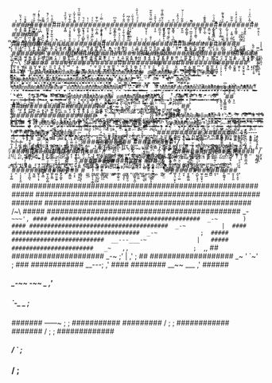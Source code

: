 #̝̲͉͎͛͐#̘͓̜̒͗̽̔̏#̰̩͔͔̰̝͓̂̑ͬͧ#̬͕͍̱̬͙#͓͍̲̟ͯ̐͛̈͌#̣͓ͮ͋ͯ̾̍́̚#̅͌̆̚#̺̪͍͓̭͕̥̈́̈́ͨ͗̚#̖͂͂̂̇ͪ#ͨ#̄#̟̥̻ͥͤ̌̏͛͛#̘̣͉̥̗͋͋̓ͫͅ#̗̯͎͌̓̊̓͂̍̚#̠̳̹̟ͥͧ̉̿ͫ̓̄#̺̗̞̣̄ͩ̚#̭͕͙̒ͭ̔#̯̭̘̦̬̩̲ͮ͐ͣ#̜̲̣͓̻͑̅̍͊#̹̣͍̝̮̣ͥ̿ͬͨ#͍̜#̘͔̣̫̥#̤̲̥̳̌͋͆#̙̳#̈̂̑̇̌̓#̘͙̞̳̳̮̯ͮ̄͂́͆#̙̓̓̄̀̏ͥ#ͤͮͩͪ̒̐̇#̔#̺̖̝̦̹#̐̿̈́̆͋͂#͔͔̱̓̔̌͒ͬ#͈̪̠̬͔ͮ̑͗#͈͎̙͈̙̫̉̈́͂̿̾͋#̲̻͔̬̠̜͈̄ͦ#̺̥͇̘ͫ͒#̠̊̈́̍̂͐#̫̗͈̰̇͊͋ͬ͗ͬ̌#̗̻̜̳̱̹ͮͅ#͕̒͌̚#̻͓͕̦̩͇̩#͇͇̟̟#̳̦̩̲̖͂͊̌̅ͬͅͅ#͉̳̤̫͉#̟̲̝̮̭̼̣̿́ͮͦ#͈͌ͧ̓̓̈́#̣̲̟̘̬͕͇͋ͧ́̾͌̚#̙̺̦͔̞͒ͅ#̇͋̑͂#̮̝͚͖̣̄̐ͧ̒͒ͤ#̑̂͋̈#̞̝̮͎̱#̪͑̃̔ͫ̒ͥ͑#ͯ#̰̠̞̤̩̹#͇̤̣ͅ#̲͂ͫ͛#͎̬̞̟̬̿ͮ̊͐ͩ̚#̪ͬ̽̂̿͗ͅ#̭̻̉͑̌̈́͛͂ͬ#̘̯̭͚͚̤͂͑ ̩̺͆̾̊̆̂ͮ͒
͙͕ͫ#ͫ̆ͣ̃#̘̼͓͍#͎ͯ̊ͯ#̝͕̋ͬ#̩̙͚͙̘̓̅̀̐ͧ͌̚#̝̣͓̣͓̠̖#̟̖͇̩̲̥̒̏̑̋̽#͊̒̽ͨ͛̚#̥̪̍ͩ͋̃̓̌#͍̫̞̯̫̠̈̔̚#̞͙͕ͫ#̘̇#̬̻͇̐͒̌̌#̦͉̤̰̞̙ͮ̈#̤̞͈̪̼̊ͨͤ͆ͬ͂#͐̃͆̒ͩ̚#̻̘̠͗ͦ̌ͦ#͎̖͎͎̩̗̤͛̈#̻̗̖̳̥̼̬̐͗#̝̘̲ͧ͑͑̑̓ͨ͊#͈͎ͫ#͕̪̩̂#͊̒̓̅̾̒̚#̮̭̖͓͎ͫ̍ͧ̉͐#̼̠͎͍̑ͩ́͋͋͐ͨ#̣̱͉̅͒ͣͨ#̜̖̮̣̺̀ͧ̿ͥ̊ͤ͗ͅ#̱̫͇̂͒͐ͅ#͉̝̪̥̪͑ͮ#̘͍̫͙̳̲ͯͪ#̪̤̟͑ͣ̐#̟̠̗̦̖̗͗#̎͑#̝̙̳͕ͪ͛̊̌ͭ͒͊#͉̳͇̱̦ͪ̏̃#̩͂͆́͗#̃ͣ͌#͔͍͍̊ͫ͛̈#͎͉̲#̠̰͉̙̭̘͕͐͋̑̾̅̅#̠̪̟#̼̞̖̫̮̓̇#̣͙͚̙#̦̤ͦ͌̽#̗͉̘̅̾͆͌̔̑͂#͑́#̰̪̩̩̩ͬ͂ͦ̄ͅ#̣̣̱̖͙̋̌̐#͉̤̗̞̠̋̿͑͌̓#̙̠̗̹͖̉̆̓#̩̝̳͙̍̑̀͆̏̚ ̙͙̰̟̳̟͎͗̽̋̈̌ͪ ͉͍̰̙͔̜͒́ͤͨͩ ̲̽͒̓̈̓#͇̮͇ͭ̄̋̎̐ͯ#̤̭̼͉̉͑̇̌ͬͥ͑#̤͍͔̭̖̮͗ͧ̅͋̚#͈͈̰̟̮̽ͥ͆̓͐ͥͅ#̘̟͍̩̺̳͑̈́̌ͫ́̏ͯ#̗͉̙̌̒̿̏̂͊ͪ#͚͇͓̫͉̤ ̩̑̄ͩ
̯̜̰̜̒̿ͦ̃͆͌#̫̼̳ͯͭ̃̄#̙͙̰̾ͅ#ͩ̅ͤ̄#̪̲̲̙̙̥̇͆͊̿ͭͭ#̻̩̭̟͍̒̒̆̐̚#͚̓#̹̂̎#͖̱͉̭̫̜̱̒ͨ̈́ͭ̏̌#͕͉ͣ#̞͈͚͙̅͐̇̓ͮ̈́̈́ͅ#̯͎͖͙͌ͪͫ̈ͦ#̲̫̰̔ͥ̒̓̚#͚̙̤̟ͪ͐̊̒̏̋#ͫ̓̚#͑̀̄ͥ̈#͉̟̝͔ͦ̈́ͅ#͉͚͔̬̖͕͖͗̏̊#̪̰͚̉#̩̠̪̫̠#̝̲̙̠̿#̣̝͔̯̠̞̒#͓̥̖͆ͫ̍ͣ͆͗̍#̗͎̮̣ͥ#͔̘̭̖͇̑̇ͧ͐͌̍#̟̥̦͔̻̳̙̉#̥̦̳̙ͅ#̰̥̄ͫ͂͛ͬ̀̚#̫̰̬#̼̳̹͔̙̱ͨ̂̐̍#̤̦̖̺#̻͖̖͌̅̍ͦͅ#̤̝̰̥̺̩͂͐ͧ̿̎̄̄ͅ#͋͑͐̎̓#͇̋#̫̹̽̏͊ͭ̃̽##̲͍̳̮͎̉̈͆͒̍̓ͫ#̼͓̯͈̰̳̅͋̏ͨ#̯͕#͇͎͓̹̝̭̯̀ͥͦ͌ͫ̆ͭ#̺̱͖̗̭̈#͓̲ͦ̽͋ͭ̃#͋ͤ̓̇#̥͎͓͛͊̍̆#̖̱͙̯̲̑#̲̻̤̔ͨ̑̃̀ͅ#̝̩̘̝͉̬͓̋̿ ̥͓͍̼͙̦ ̖̪̠̘͈͕̅̇̔͐̾̚ ̬̝͎̺͚͊/̻͉͉̞̰̚~̮̱̦̠̞͉̋ͭͫ̏\ͦͭ͗̆̓̃̔ ͖̦̝͎̤̻̣ ̠̻͉̤̤ ̩͙̊̍̌̈#̰̪͇͎̟͍͈ͩ̏̿ͬͨ#̺͓̠͉͔̠͈̓̒̈́#͚̟̣͉͖̇ͫͭ̏ͭͯ̚#̮͖͕ͬ́̓̉̀͂ͩ#̣̑̀͋ͩ
͈̰̅͂#̱̦̟#̘͓̻̤̜ͬ͗ͦ#̬̠͕͉̆ͧ̑#̻ͭͣ̅͂̽̏ͨ#̠̒͆͑͋ͬ̐#͕͍̖͔̲̲͉͋ͣͭ̈̾͛#̊ͩ̔̅̄ͫ#ͮ̐͊̆#̥͌ͫͥ̆̓ͩ#̼̝ͮ͂͛̐#̪̼̥̦̦̝̅̆ͦ#̞̖ͬ̑͒̂ͦ̚#͚͉̳͊ͣͧ#̳͚̞͉̣̬̯ͥ̌ͧ̚#̖̍#͛#̭̝̻̇́#̥̘̰̇̎̓#͚͇̙̦̖̲ͬ͗̚#̘̜͈͉͈̯̟̾̽ͪ#̱̦̤̓̈ͪͮ#̼̝̹͋̋͒͂#̞̮͚̭̘̙̻͑ͥͭͩ#̔̽̿͒̽̿̃#͉̫̬̗ͭ̽̈͆̐̅͊#̥̬̰͉̽̐́̊#̎̓ͥ̄̚#͈͍̺̗̤#̏#̫̬̰̭̰̹͓̌ͨ̇ͦ̀ͭ̚#͔͚̟̮̫͓͇̐͗̐#͖̭̻͕̠͔͉ͩͣ̐ͪ̃#̪͆ͪ͂̌ͪ#̙̎̒̐̒͂͐ͭ#͍͇̳̗̊͛#̲̬̲͈̭͖͉#̘̟͖̤̳̗̏̽̂̄̆#̹͔̠̖̗̣̌ͅ#̰̯̭͎͑#̟̻ͅ#͈͚̟̳̅̄̇̒̂͌#͖̞̣̞ͩ#̮̮̘̫͍͎̱͆͋#̹̗͖͑̆ͮ̓ ͉ͩ ͕̟̗̂̇̏̐ͩͪ ͎͓̞̣̝̬́ͫͧ͆̂ͧ_̭̳͚͇̦̂͋ͧ̏̽-̗̘̲̜̞͔̬ͩ ͇̻͇͍̲̻ͥͨ̓ͥ̅ͪ̚`̪̮̠̓ͧͦͅ~̭̞̬́̀́ͯ͒~̍́̀~͉̪͖͈̼͈̏̄ͩ͌ͪ̆ͣ'͉͙̟̣̾ͧ,̙͈͚̘̫͌ͪ̌ ̦̙̥̹̿#̗̹̭͉͓#̬̣͉͙̩̅͒̓͒ͨͤ#̘̣̣̞̭̳̓͛̇̉#͓ͭ͑
ͮ̏̉̿ͪ#͓̫̗̘̪̂ͩ̈ͫ#̲̻ͩͥ̿ͨͨ̆#̻̩̙ͦͦ̾̓̉̊ͨ#̟̥ͫ̌ͥͮ̐ͦ̈#͕̲̗̭ͬͅ#͖̙̽̀#͖̹̟̝#̺̠̹̫̓ͧͥͅ#͓ͭ̅̅ͭ̃̔#͈̺͓̳̳̇#͕̤̪͔̣͎̪ͩ͋ͨ̑ͪ#̀#̩̥͇͙̖̺̈ͦ̿ͨ̿̏̓#̻̦̘̓#͔͎̜̼̬͇ͤ̈ͬ̅̈́̈ͅ#̬͋̓ͧ#͙͐͐͛#̪̹͕̺͍͆ͫͪ̋́#͔͔̖̼͇̭#͎ͫ̿̈̿̓̒#̥̮̟͉̺͕͒̄͂̄ͧ̂̎#̦͉ͥ͆#̺̩͔̎̓̾̿#͎͈͍̱͊̃̓̍#̰̔̽͋̇̾̐#̩̭͐ͦͩ#̯̗͙̿̎̃#̋̾̏ͫ̍#͓͎͋͊ͨ̈ͨ͊͌#̏̌͂̏̃#͓̳̊̇̋͒#͈̖͔̎ͫ̓ͬ͗ͬͬ#̳̻̥#̳̪̩̲̹̹ͭ̏#̽̐̾̃#͚͈͎̬͎̬ͅ#̺̗̝ͤ̍ͫ͗#͍̰͚̝̓͂̉ͤ#̳̪̜͑͒ͩ͌͆̄#̦̝͎ͪ͛̆̽͛ͭͪ#̥#͚͚̪̼̞̂̽ͣ͐̀ͮ̆ ͓̻̣͈̳͈͈ ̱ͪ_̣̜̪͒̑̒̿ͅ-̝̥̙̓͌̈̊͒͋̚~̝̜͈̹̤̲ͥͭ̅ͪ ̙̖͆̐͐̓ͣͤ ͩ̂͛͗ ̿̔ͥ̔̉ ͕͇͉̇͆ͯ͆ ̺̣͕͓̲̹͗̋ͧ̊̌ͬ ͎̠ͩͩ̑́ͭͮ ͚̯̍)̮̦͎̙̜̫̿̌ ̺̗ͦ͂̄͂̇ ͤ̅̓#̆#̯͎̦̰̯ͩ͒̃̃̒#ͪͮ̃̚#̥̳͉̹̜͙ͧ̓͑͆ͅ
̟̣̝̘͍͕̀#̗̯̖͉̉̊̎̋̾̆#̜̙͔ͪͪ̀̌̃#̻̣̫̠̹̖̯#̹̈̾̈́ͭͨ̏#̖̮̤͖ͦ͂̑̾ͅ#̹̗̙̲͌̊̓̉#ͮ̃́ͮ͊#̺͍̼͇̤̗͉͂#͈͉̉͋ͅ#̘͕͒̿͐̎̌#̟͙̭̬̹̪̒#̦͕̻̭̖̙̅ͪͮ̿̓ͫ̅#͍̼͎̼̹̬̝̓#͔̼̼̪̉ͦ̋̾͆́ͭ#̮̯̣̗̔͗̿̎#̳̝̲̙̝̬͈ͤͫ̃͂#̞ͪ#̬͇̣͈̯̹̪ͨ#̲̯̲̮͈͇ͯ͌#̩͇̜̞̲̞͌ͨ̈͊#̱̹̫͕̳̖̲̾#͖̯̰̓̇̇ͤ̿ͅ#̻̬̯͔ͬ͒#̯͚̺̫̬̯͉̌ͣ͂̄̀̂#̻̰̲͕́̅̀̈́̿͂̑#͚̰̭̠̱̉̈́̈̒ͦ#̖̫ͧ̎͛ͅ#̻͈͎̄#͉̼ͣ̂̅͑͒̓ͫ#̞̬̯̖̠̫̰̂̃ͣ̎#͖ͥͦ͂̔#͕̹̘͓̘̞̮̾̌̔#͇̪̙͔̻̮͉ͫ͗̏̽ͯ#̘̋̚#̳͍͋̄͋ͨ̉͛#̼̬̺#̜͍̰̤͌̓ͭ̋̈́̂#͔̝͔͒#͚̤̩̥͓̖̀ͯ͊ͣ͊̃͋ ͚̝̥̋̄̾ ͇͖̯̻̪̟͇̎̌_̦̲͖̿̆̌͐̐-̲̬ͥ̚~̖̱̮̅̒ ̙͍̳̭͔̣̤̅̔̾ ̮ ̝̲͎͔̜͓̒ͦ ̝̳̬̦̂́̅ͯ ̭̜͈͎͙̣̱̄ͯ͌ ̫͎̬͍̮̳̰ͬͬ̓̔ ̏̄̚ ̍̈ͯ̌͐̈ ̯̜ͩ̐ͬͤ̒̔ ̼͔̲̯̌̓̌̉͋́|͕͉̞͈̯̮̦͐͐ ͚̤̪̍̈́̿ ̏̋#̪͓̇ͮ͐#̫̥͕͍̳̎̊ͫ#͔̱͚̹̿̀͑#̝̦̻̼̰̻͕͆
̘ͫ̄̈́̈́ͭ̄#̟̟͔̘͒͌̒̏#̱̮̺ͩ̋ͥ#ͮ̍͆̈́̔#͓̩̞̫̥̞͐#̗̖͚̳̻ͭ#̜͇̯̰̱̮͆ͭ̐̅#̳̳̲͉̭͙̂ͧ#͚͙̒ͅ#̫͇̼̳̭̰ͪ͛̓̽ͨͣͅ#̅̎ͮ̊͛̾̍#͙̥̲͆͒#͇͓͉͎͚̪̠̍͑͒#̝̖͙͇͉̓̿ͭ̊̿̚#̐#͔͕͎̰̣̾̈́͛̏#͈̙͍͕#̮̰̬̖̱̿#̟̝͋#̰̬̺͐͗̍̏̃͗̎#͚͐̈́̒̋̓̃͒#̥̯̳͓̥̖́ͥ͑͛#̺̟͕̩̮͋#̯͍̙̯#͔̪̪̫̯̫̯͐ͨ̓̑̾#̟͎̰̻̫̑̂͑̒͗̓̾#̼̗͎̺͔̞͖̃͌#͇̽̌ͬ̊̈́̏́#̖̻͎̬ͪͅ#̭͔̪̣̞̋#͔̜ͣͦ̃͒̑́̃#̹̬̯ͪͤ̇̅͗#̣̱̳̀̑̃͗͌#̌ͨ#͎̙͆ͦ#̤̭ͣ̓̃ͪ̑ͤ#́ͭ̏́͗̑ ̞̅̓͒̔ ͍̦̩̦̠̿͑́̎ͤ_̭͔̤̻̝̙͚ͬ̎͒̉-̱̠̣̩͒̎̓́̓̍̆ͅͅ~͍͉̼̰̳̭̪̄̏̌ ͇̖ ͈̦ͤͩͩ̅ͫ͐̚ ̲̌ͮ ͉̫̹͖̰̮ͩ͆̆́̈́ͅ ̫̥̯̘͇͍̠́̈ ͍̥̬̙͖̱̤͐ ̩̗̯̻̮͕͗ͦ ̟͇̉̽ ̩͖ͩ̎̿͋͗ͬ͌ ̲̖ ̘̖͇͇̰̲̇̿̋ͩͅ;̙ͬ̐͆ͩ̂ ̪͔̠ͅ ̲͕̦̖̔̓ͯ#̯͎͒̍͛ͨ̊#͇̺̑͐̆̈́̔#̦̗̥̖͔̤̳͌#̣̹̲̖͂ͣͩ̒̑#͙ͯ͐̅̏̔
̟̺̞͕̣͓#̟̹͈̻͉͑ͦ͛͐͗#̩͍̤̹̯̝̀#̙͚̭̞̟̓̂̃̊#͍̙̫͚̤͔͚ͨͯͪ̇̈́ͩ͐#̰͇͓͎͂ͯ͑̽#̪̙̻̩̲̘͋ͮ#̭͈̏̉#͓̮̘͕̅͂#͇̝͖̤̩̈ͥ̉ͧͩ̚#̳̖̝̣̞̰̍̒ͥ#͖̤̰̹͍͕͂ͧ͛ͦͅ#͚͖̄ͧ̈́͒ͯ̍͆#̙̪̰̮̄͊ͮ#̞͙̜̱ͭͫͩ̾#͉̫ͫ#̬̙̻͇͂#͇̪̭̱̖#͙̪̘͙̼̘͛̇̊ͨͦ͑̄#͔̲͇͔͉̀̂̈ͨͬͅ#͒̂ͅ#̪͚͔ͭ#̠͂̆͋̆#̗̻̥̣̗ͧ̄ͫͩ̐͊̏#͔͚͉̹̜̆̓̔ͯ͐͆#ͣ̔͒#̩͖͚̻͎͓̤̑ ̮̦͓̰͇ͣ̈̉͋͗̆ͅ ̬͔̱͖́_̮͔̽́̏̒̔_̖͛ͪ̏ͫ͑-̼̎̋̀͗̉-̤̗̦̾̓̉̆̽͐-̤͖͇_͉̙̺̣͔̲̠_̰͉̞̳̟̰͆_̬͓̫̰̙͇͋̋̾ͬ̾ͅ-͔̘̦̺̬ͦͤ̅~̯ͮ͊ͨ̿ ͍ͥ ̠̱̞̪̾ͥ̒̇ͅ ͕͇̿̑̋̚ ̟̹̯͙̯͉̩͊ͯ ̬̆̈́ͦ́ͮ̐ ̗̣͓̰͖ͬ̇ͬͫ͐ͩͦͅ ̞̯̟̮̩ ͚̳̯̉͗͊ͫ̚ ̣̰̈́ͫ́̿ ͕̌̇̎̉ ̲̗̪̤͊̒̊̄ͧͨ̚ ̹̘̳̼̎ͥ̐ͧͨ ͓̫͈̠̯̲ͣ̿̅ ̤͓͚̎̾̊ͣ|̲̘̤̥̞̮̂ͮ͆ͪ ̤̼ͤ̒͂ͪͧͫ̚ͅ ͓̤̬̬̤ͦͩ ̬̞̖͎̖̘̂̏ͅ#̰̿ͮͮ#͊#͕̮̻̂̽#̆͑ͦ̓̉#ͦ͒ͭ
̯̩͎̳͙̆#̮̯̠̤̼͑͐͐ͮ̅̚#ͨ̽̚#̼̼͇͍ͥͦ̈̾̄#͈̠̰͚͙̇ͤ̒́̊#̮̯̤́͗̋͒́#̞͕̾#̮#̰ͯ̎̍̏#̹̹̬͎̊̈́͛̄̿#̳̖̝̭̗#͖̳̥#ͮ̆#̑ͬ̒̎͒ͭ̈#͔̺̺̃ͨͪ̾̏̾ͅ#̰̦͍̞̜̮ͪ#͚̅̔̂̋#͓͔̥̩̳̜͐#ͤ͛ͨͪ̊#ͮͬͨ#̼̞͇̖̥̄#͎ͬ̂͛͆͑#̟ͥ̀͛̋͑̚#̙͍͌̎̈́͊ͬͯ ̹͔̠̭̪̺̟̾̈̏ͦͨ ̱̱͈͇͙͎̮̎̅̋͆̀̔̎ ̬̜͚͔ͯ̉͛ͧ_̳̝̰̳̦̾̚~͓̠̩̔͌ ̳̹͇̿ͣ̉̉ ̙̪͔̭̖͉͂̎ͦ̚ ̖͔̗͚͇ͩ̌̀ͩ,͇̞͓̰̟̺ͩͭͦ,̌ͮ̃ ̔͒̿̓̆̉͊ ̣̮̗̟̯̖͓̄ͧͪ̿̽ ̜̅ ̲̞̹̽͊ͫ̓̉̐͊ ͇̦͔̖̥̼̺̋̄ ̫̪͎̉̚ ͍͕̖ͯ̇͛ ͔͙̘ ͖̰̙͙̗̂̔ͨ̋͊͒ ͎͇̰̖ͯͦͣ̀̏̅̔ ͍̗̮̬͍̥͙ ̣͔̘̗ͨ̃ ͚̈͗͗̋̆̋ ͙̘̝ ͍͐ ͖̏ ̝͚̻ͩ ̲̖̻̝̮̥̹̇̽͗̑;̯̟̮̣̼̯̟̿̐ͦ̎̆͆ͦ ̜̼̮̱̟̄ͨͬ̊̚ ̫̩͕̗̦̐͒̈́`̺̮̦̎̈́ͩ,̣͉,͎͍͍̫̯̣͙ ̌ ͈̟̻̻̤͇͖̈̍̉͛͌ͨ͆#̟̻̱ͤ͋ͤͯ#̞̗̫ͫ́ͣ́̊ͤ
͍̺̠͇̹͚̹#̈́ͬͭͪ#͔̣ͯ#̙̟͖͎͑́̄̉#͓͙͚̒̔ͤ͂ͧ̓#̰̻͙̈ͯ̔̇̑̀#̠̣̳͓̔̾̋͛̋̀#͔̬̖̱̭#͎̥͆̂#̞̩̺̤̍ͅ#͍̺͂#̹̖̪̜̟͓͌ͅ#͂́̓#͈̌͆̆͊̈̒̂#͍̬̟͉̒ͫͥͯ#̻͙̜͚͊̔͗ͅ#̥̯ͣ̆#̠̥͍̜͍̭͚ͦ̋͐̂͗͐ͣ#̾̆̋̽#͈̤̱̻̝͙͆ͫ̎̾#͈͚̲̣͛#̰̖͉͕̯̜͊̈́̾ ̈̈́̌ͧͭͪ ͋̅̆͗̽_͓̅͑ͥ̍ͧͪ-̼̮̣̟̙̦̣͆̋~͇͖ͨ͋̀ ̗̻̰ͣ̐̌ͅ ̞̻͑̍͛ ̞̘͒̔ ͗̒̔;̩'ͭ͐̉ ͎̤̿̉ͬͅ ̖͓̇̂ ̽̇̀̋ͫͤ ̲̠̊̈́̓͛̃̾ ̠͉̹ ̥͙̝̥͕̉̽ ̜̹̟͎̐̋ͦ̇ͣ ̮̉ͣ ͌̓ͦ͆̇ ̞̏ͥ̂̿̅͐ ̙̣̻͕̣͓̈́ͅ ͍̪̜̬̰͎̘͌̽ͯ͊ ̞̞̲ ͪ̋ͥ ͉̟̠̮ ̯̝ͥ̎̌͂ ̣̲͕͚̜͛̓̂̋̉ͨ͑ ͍͚̩͂ͪ͛̾̓̓|͓̗̼̝̦̤̬ ̲̬̘̥̖͔̯̒ ̖̝̮̲̳͖̆̅̉̐ͅ,̄ͣ'͎̹̠̻͉̑͒̔ͅ ͚̲̔̔͊ͧͥ ̭̯̲̩̘̪̐͗;̰̳͎͂̎͑ͩ̄ͤ ̣̥̮̘̱̑ͣ̃̎̂#̳̼̼͎#̥̂ͨ̑̆͋ͮ̎ͅ
̹̱̮̞̻̟̓̀̽ͪ̚#̘̲̹͇̳̀ͫ̔̿̄ͮ̍#͕͚̠̪͋͒ͫ̈̓ͥͧ#̂͗̊̏̅ͨ#̙͔̖̘̖̻ͅ#̰̳̖̼̩̀͊̎ͭ̉͌#̣̭̼͕̣#̪̭̘̂#́̽ͦ̂̾#̖͚̩ͮ̿̎#̣̪̌ͯ͐̊̾#̠̼͎̖̉͛̐̄̾́ͮͅͅ#̻̫̅̏#̼̙̦̠̳̫ͩ̓ͫ͌ͫ#̗͕̗̩#̫͖̱̭̖̓ͭ̊͂ͬ͌#̺̗̎̊͊͂#ͮ̇ͬ̎ͭ̓#̻̱̄ͫͨ̀#͖̼ͩͩ̉̿̚ ̙̼͍͒̒ ͔̯̠̾ͧ_͍͙̜̟̻̜̀̌̋̀̑~̤̫͚̞̼̗ͬͭ͌ͥ̈͌́ ̙̲̹̥̬͖̂ ̘̳͗̉ͤ̏̆͆ ̪̯̏ͪ͌͊̿ͭ ̣͒ͪ ̪̯͙͖̲͙̈́̊ͩ ̝͗̋'̗̙͕̹̺̺̼ ̯̅ͤ̆̏̚ ͔̜̙͚̍͗ ̹̪̺̼͎̼ͯͤ͗͐͒̈ ̠̩̹̙̹̜̈́̌͆ͨ ͎ͯ̏ͣ̆̚ ̦̻͍̆ͮ ̖̜̗͙͇͌ ͎̼͇̣͍̤̤͋͌ͯͫͨͥ͛ ̮̩̭̹̟͙ ̩̻̺̽ ͇̭͈̺̺͒͑ ̇͗̆̽ ̩̥͖͉͙͕ ̗̦̯̙̻̳̗̈̂̍̅́̏ ̥̯͔̻̲͕͊̈͆̔̃ ̩̟̟̭̠̎ ̞͙̪ͭ̊͌̃̂͊ ̜̳̫͗̒͊͌ͫ ̮̹̮̠̗̠̐͗̐ ͓͈̺̩̣͌ͤ̾̏̚`̙̟͓̪̟̀ͪ͊ͤ~̪̯͈̣̯̑'͈͇̹͎̉ ̘̰̙ͦͣ̇ ̜̣͖̝̳̉ͯͅ ̗̦͍̳͌̾;̪̙̬̗̊̇͂ͤ̋ ̤͚̹͖̣#̬̇͂ͣ̾ͨͪ̿#͂̇͒ͥ#̭ͭ̾̎ͦͦ
ͭ̂ͮ͐ͣ̀͗#͎̠̲̠̓̽̈ͅ#̰̩̥̦̝#̼̰̭͈̩̮̔͛̎͋̄ͦ̽ͅ#̯̻̭ͨ̚#͓̲#̩̗̱͍̠̬̻̓̉̔ͫͣ̽̚#̱̝̹̎#̤͎͍̳̜#ͤ#̲̦̼͓ͭ͒ͯ͌ͭ̒̂#̗͓̠̳̿̏̊̌#͕̪̙͓͍̭̈́̒ͯ͗ͅ ͕̘̣͓͖̗̰ͯ ̱̪͑̓ͦ ̝̮͇̠͉͔̪̊̾ͦͬ̉́ͮ_̙͎ͤ͐̽_̜͉̘͎̫̼̮̂̈́-͎͈̖̩ͯ-̘̗͖̠̖̏̓̎̈́͋̚-̘̟̞̰͉̲ͥ̀;̭͉͈ ͉̘͕̲̤̥̗̈̾ ̘͍̫̠̻̠̣ͬ̽̀͂͂̃͋ ̰̞͍̣̌ͮ͌̏ ͇̺̍ ̮̜̬̖ͅ ̘ͣ̄ ̪̣̜͖͆̽̆̒̅ͅ ̯ͣ̍̿ͯ̚̚ ͆͌ͩ͊͊̚ ̟̜͇̬͊͐̓ ̹͊̿̈͊̚ ̭̤͔͈͕̳͋̽͗ ͉ͩ̏̆ ̖̖̣̲̹͍̥ͭ̈́͂ͦ̌ͮ̔ ̜̙͔̖̝ ̙̝͖͊̋̂ ̘̩̩͇̬̥̠ͪ̌̊̓ ̞̲̦͕̩ͨ́̐̌͗ ̯̫̲̳̜̾͊̐ ̙̖̗͌ͦ̉ͫͥ ̯̖͓͍̱̎͂̐̑͂̎̚ ̘̖̯͖͕̾̍͒ ͚͂ ͉̦̬͕̯̮͆ ̱̙̖ͨ̇̾̿̌ ̣͔̹̺̼͆̇̃ͩ̃ ̹͖͔͉̘̻̓ͪͭ͐͒̊̍ ͍̯̠͇͔ͦ̓ͪͫ̌ͬ̚ ̝̖ ̘͍̖̖͍͈̋̽̐̂͑ ͔͉͍ͦͩ̿̾͐̾ ̙ ̹͈͕ͫ̄,̝̈ͣ̎̇̾̚'͚ ̹̝̟͗#̤̯̙̃ͯͨ̒̚#̖͛ͬ͋ͦ͌̓̚#̻̜͕̰̆͆#͓͚͕
̯̗͔̞͛ͬ̒ͫͨ̓#̞̫̘̇#̠̦͓͍̦#͚͇͈̥̽ͧ́ͫͮ̀#̜̼̏͐ͩͦ̇̆́#̝̣̺̻͔̹̋̾̍͂ͤ̄ͭ#̼̲̲̦̦͛#̺̪̮̙͇̒͆#̠͙̭̩͎̦̇ͤ͗ͯͅ ̜͈̑͛ ̤̹̱̬͇ͬͬͤ̂͂ͮ ̖͉̭̥̳̅̋̐͌͗ͭ̈́_͎̫̭̫̖͋̅_͚͉͚̳ͯͩ~̺̤͍̮͈ͅ~̳̘̞̙͑ͪ̊ ̗̠̾͗͒͗̌͑ ̝͓̹͈̓͋ͦ_͇̹̠͕̙_̙̺̳͂̓ͦ̀̇_̱̫̜̊̉̃͋ͮͮͨ ̹̠̺̈̒ ̲͙̹̍ͮͨ͌ ͌̄͂ͣ͂̆ ͙̭̎͆̿̑ͤ̐ ͙̠͍̦͆͋́̈͐̐ ͋͑ ͈̻̦ ͈̀̄ͯͬ ̠̥͇̱̪͚̣̆͒ͬͭ ͔̰̤̺͉̰̣͊̀̓͂ͫ͋ ̍̽͌ͫ̔̽̓ ̺͔̹̩͎̫͓̒ͪ̓ ̮̼̫͆ͮ͗ ̯͎̙̘̯̙̿̈́ ͧ̅ ̜͔̘̱̞̋͛ͅ ̳̳̆̈̈́̎͋͋ͫ ͖̟͖ ̇́ͅ ̩̫̝̰̻ ͔͈̙̗̩̓̉̓ͧ ̗͚́ͬͅ ̣̖̲̐ͩ̌̌̋ ͖̾ͬͬ ͉̙͈ͯ̒ͦ ͖͖̊ ͎̘͈͇̓ ͙͎̯̯̼̝͊̎̌̇ ͚̱̗̞͌̃̋ ̼̣̰̬ͯͦ ͔̼̮̱͖̽̿̋̅̚ ͪ,̭̠̭͈ͬͥ͆'̪̠̣ ͚͚̥̹̦̺̮̓͋ͥ̅̔#̦̯̮͈͎̽͑#̣̎#ͧ͒̐̀̾ͭ̚#͖̙̻̦̯̒ͧ̒͊̉̓#̝̬̩͚̯̗ͯͬͮ̑͆̔ͅ#͈͙͕̤̝̮̆̓ͣ͑̾ͧ͒
̱̄ͯ̏͆̊#͔͚̯̯̰̫̼͛#̫̼͙͑ͤ#̭͎̺͙͈͋ͨ̃̈́ͫ#̼̤̺̗ͪ̓̿̓#̗͓̘̯̭̘̩ͪ̉ ͖̝͈̣̺̱̪͗ ͎̙ͧ͗ͦ̄_̓̉ͭ̀-̙̭͈͋̓̃̇ͧ͐~̰̜͊̈ͫ̿ͬ̈̍~̖͐̓̋ͫ̉ͤ ̤̻͑͆ͤͪ ̜̺͎̐̎̈́́ ̺̣̜̽̄͗̈͑-̯̳̬̺̖͕ͮ̉~̣̤̠~̥̘̯̥̞̱ͧ͌ͨ̂ͦ̄͋ ̻̱̱͎̯͊ͣ͋̄_͍̊ͭ̍̿̑͊ ͔̙̿ͥ̈ͣ̾ͮͮ ͖̟ͧ̃ͮͥ̐̉ ̥̲̃̍ͩ̓͑̄ͅ ͙͒ͦ ̳͓̣̣͒̓ͨ̾̾ͧ ̘̃̇̍͌͐̆ ̻̰͔͚̐͊ͬ̌ ̺̱͚̬̜̜͂̎̽̎͒̐ͦ ͭ ̪̠͇͔̮̾̒̈́̎̀͋̽ ̩͚̣̊̚ ͍̙̤̳͚͔͂ͯ͒͌ ͤ́̏ ̖̬̺͙̭̒ͅ ͉͚̘̱̤̋̍̉ ͕̱͎̞̓̂ ͎͙̉̐̋ͬͬ̚ ̟̺̦̘̦̠̓͊̄̋̿ ̘͓̮̌͑̉̆ͤ͌ ͎͉̻̝̈́̂ͯ ̲̪̦̫̘̯ͅ ͇̮̗̤ͤ͐̽ ̥̯͉̙̻̼̐ͯͥͨ̋ͣͪͅ ͍̘̹͓̘̞͒͛̓́̋͑ͬͅ ̣͉̐ ̼̰̝̣̙̫͒̽͐ͥͤ̀̑ ̻͓͇̑̾̀́ͥ ̪̪͈̰̳͗ ̻͂ͩͩͬͮ ̮̺ͧͥ͛̂̀̎̏,͙̤͇̪ͭ̅͑͐'̲̟͎̻̜͂̔ͮ̐̒̈́ ̞̬͎̮̘̣̩͊͑́#͎̻ͭͅ#͔̲̫͉̰̹̍̇͒̔ͯ̈#̟̫̜̟̟̹̼̇#͊̉ͬ̃̎̈̅#͈̟̠̱̹͕ͅ#̃̍̿̐#̟̱̗̺͓̋͛͐̄#̪̀̄ͪ
̞͚̯͍̟̩͈̋̇͋̊ͨ#̻̾#̟͈̪̹̘͕͎#͓͖̳̞̠̟̪̈́#̩̟̰̫͚̃#̥͈͙̺̘̻̗̉̈̿ ̎`̠̈́̋͒ͪ-̝̻̙͍͉̙̍ͣ̈_̼̥̭͑̇̂̊̈́ ̟͌̿̃͂̆ͧͪͅ ̠̬̹͂ͭ̏̀ ͓̒̑ͬͭ͆ͧ̇ ̤̯ ̯͐̍͑ ̮̇̔̔̔̈ ̰̝̥͍͇̿̀ ̓_͓̃̈̈ͩ̋͆ͯ ̟̠ͬ͐ͤ̂̚ ̜̼̟̻̫̘ͪͭͦ̀ͅ ͤ̐͛͂ͪ̾ ̳̱͓̘̙͎̃̓ ̓ͫ̑ ͓̲͔̋̍ ̹̤̙́ͅ ̞̠̼ ̱͙̖̣͚̯͚ ͖͖̲͍̱̠͇̇͌ͣͥ ̞̙̱͑ ͇̟̣̱̩͉ ̼̲͊̈ ͤ̈̄ ̹͉͊̃ ̺ ͍̜͐ ̜̣̼̭̞̮͑ͦ̏̒ͦ̓ͅ ̰̟͍̬ ̳͊̌̔̔͑̚ ͗͛ ͔̉ͪͦ̔͆ ̟ͦ ̖͚̬̻̝̝̅̈́̄ ̗̺͍ ̱̹̮̰̘̮̲ ̟̯͆̃ ͉͈̟͙̺̾ͬͤ͒̀̍;̙̹̝͖̤͂̉̍ͅ ̼̗̠̥̗̔ͅ#̖̥̝͈ͣͣ̑#̲̫̞̹̳̾ͅ#̳̭̦̜̫̟̣͗ͩ̚#̗̰̼͉̫̘#̮̰̜̬ͯ͗̚#͓̠̜͙͔͙̊̽ͫ#͉̗͔̌̊#̖̏̇̄͒̚#̺̠̤͇̋̈̎͒ͭ̋̚#̙̯̳̻̖̭͓ͯ
̓̊#̖̮ͪ̑͂ͫ#̳#̳̙̳̐̇̒ͥ#̪̪̳̰̼̱̼̂͆̚#͈̞ͣ#͐ͩͭ̍̓#̲͉̝̱̲ͥ̍̒̾̓ ͛ ̱͚̮̙̻ͯ̆̎̎ͪ̌̑ͅ~̦̌͂~̃ͬ-̩͉̰̲̋̃̽-̣̥͑-̖͕͎͇ͧͨ-͙̥̹̤̝̣̥~́̐̅͛͗~̱̼̘͎̙̠͎~͉͓̩̟̮ͅ ̞̮̭̤͇̠́̄̊ͨ̈ ̦̞̤͈̼̓ͤ̆̂ͅ ́̂̽̄̋ͧ;̈ͯ̄̍ͬ̌̑ ̯̥̹͉͙͉ͮͨ̈́̾ ̏̌̄̃ͬ͒̚ ͚̫̙͔͚ ̭̹̆ͯͯ̾̚ ̘͂͂̿̔ͩ̚ ͍̼̝̜ ̗͙̋͌̏͂ ̹̜̖ͣ ͔͈̪̪͈͉͛ͬͭ́̚ ̣͓̃ͣ͒͑̄ͧ ̘͉͉̅͂ͅ ̬̖̹̘̞̫͌͊͋͐ͨ̑ ͯ̍̓͊ͨ͌̄ ̲͇͈̯̗̪̉̾̓ ͙̖͇͔̒̈̅̀͆ͧ ̖̖̙̗͕̯͌̾̔ ͕̦͒ͤͩ́̋̍̈ ̬ ͍͔̱̰͔͇̀ͮ̚ ͕ͪͣ ̇ͬ͛̇̿̑ ͍̗̜̣ͥ̅̐ͫ͑ ̭͓́ͨ͐͂̽ ̩̱͚̬̑ͮͅ ͎̫̙̰̠̺̜̿͊ ̤̤͚̎ͮͭͩ̈;̻̞̣̝̹̌͒ ̼̠̭̝̟̄ͬ#̞͇͉͚̻ͨ̈́͑#̣̮́͛̐̔ͯ#͔͉̖#̦͖̮̗͎̑ͫ#̯̘̜͚̱̜ͅ#͇͚̩̰̂͒̽̈#̯̫̫̟̟͈͆ͯ͐͊#͇̦̖̟͉̉́̅ͣ̚ͅ#͓͎̣̭̓̂#̫̗̞̈̓̅͊̏͋#̘̬̗̘͗
̯͈̼̱̥̤̂̄ͫ͂ͮ#͖̈̄͊ͮͣ#ͨ̎̅͒̓ͬ̃#̥͚̭̗̮̖̄͛#͓͚̦̚ͅ#͔͍̻ͬͅ#̠͙̅#̱̪͍̭͍̗͔̎͗#̼̣̖̲͍̍̾#ͯͤͣͬͩ͋̉ ͙̤͔͎͒̑̐̓͋ ̘̞̙̂̿ͅ/̞͉̩̺ ̠̣ ̗͕̼͍͈̆̍̆̔ ͓̣̲̫̣̪̈̔ͅ ͇͍̠̩̳̽ͨ͒ͩ̅ ͓̬͊ͮ͛͑̌ ̬̌ͣͩ̉͌̄ ͖͔̮̐ͤ̒ͨ̓̽ͤͅ ͋̔ͣ ̮͓̋ͭ ̲͍̟̜͙̗̯̔̅ͣͭ;̟̟͎̹̐̆͆̂̎ ̖̫̺͕͈ͭ̈ͨ͑̓ ̗̐ͭ̌ͯ͗̿ ̲̼̹̊̿ ̖ͣ ̖͙ͥ̔ ̱̠̠̭͉̞͍̎ ̳̱̪͍͓̜͋ ̼̳̤ͯͪͩ̏͂ͩ̓ ̭̻͉̼̻̣̗ͣͭͦ̈́ ̯̠̳̤͐̊̋ ̥̼̟͍ͮ ̝̓͗͑̑̚ ͍̺̟̤̱͎̃̂̂́ͬ͐̅ ͖̦̘̓̉̇̊ ̙͇̟̲̤͔̪͌̃͐ͣͧ͑ ͍̲̣͍̯̪͛̓͒͂͒ͨ̌ͅ ̟͍̞̭̮̗̻̐̍͂̓̽̉ ͙ͣ ̲͓̫̼̲̥ͩ͂ͣ̅̽ͤ ̪͉̞̳͙̞̱͗͐̽͛̓ͭͩ ̣͉̪̺͇̈́͗ͭͭ͊ ͉͈͚̗̥͉ ͂͑̐̊͋ ̬͗̑͒;̼͎̳͆̆͊̋̿̓ ̝̦ͤ̾̃͗͒ͪ#̑̅̒̾̈́#̣̐͗̄̀̎͑̚#̫̠̫̜͎̦̫͊̿́#͍͇̤͎̽͛ͨ̅̇̆#́ͫ̂͂͐#̣̘̄̑̉̃̀̿̚#͙̩̬͖̃ͤͨ͗ͬ#̭̗͖͗ͪ̆͌͆ͅ#̳̼̭̤̤ͨ͌##ͥ͋͂#̆̌̀͋̓́
̙̹̪͈͇͍̗ͫ̈́̎̂͐#̟̩̜̒ͤ̌̿ͩ#̫̘͈̠̖̲͑ͦͮ̋͑#͙ͨͣ͛#͔̉͛̓ͥ#̙#̙̙̹̯̙͖̩̊#̪̩̋̄̉̃͊ͅ ̜͕̲͎̺̎͒̾̿ͫ͆̿ ̞͇̙̆̒ͫ/̤͔͈͕̫̮̒ͤͧ̈́ͥͭ̚ ͉͓̺̺̳͙̓͒̀͂ͭ ͈̭̲̬̰̮̝̈̃ͩ͐̔ͫ̚ ͇͚̫̯͇̂͗ ̮͚̦̹̬ͦ ͖̼̠̣͇̮̏̔̍ ̘ͦ̉͐̏ͦͭ̾ ̈ͦ̓̒ͨͅ ͇̜͖̝̦̚ ̰̳̗ ̬̲͓̭̠ͯ͗̿̆ ͊̉̐ ̲̙̪͉̖ ;͉͙̣ͧ̓̃ ̝̝̽ ̳̼͓̼̖̝͉ ̰ͫ ̦̭̞̂ ̼̭̰ ͓̄ͧ̏ ̐ ͇͔̓̾͐ ͇͍͎͕̥ ̯͇͍̞̜ͥ͛̏͂̚ ̲͚͔̤̀ͯ ͈̠͇͙͎̾ͩ ͎͔͖̣̩̥ͬ͂͗ͅ ̘̮̙̰̩͕ ͔̤ ͖̞̦̤̓ͥ̈́̏ͦ ͍̗̙ ̦̲͚̦̻̲̭͂͐̅ͮͪ̽ͤ ̩̖͌ͨ̈ ͒͒̄̋ͯ ̥̠̪ͥͅ;̥̭̲̟̞̲̬͗̂̍ͪ́̓ͧ ͕ͮ̂ͫͦ̏̊#̗̲̗ͮ̇̔ͅ#̬̲̟͉#̲ͣͦ̑#̮̭̜̗̻̘̳#͈̼̜̏ͯͨ̆#͕̺̬̠͔#ͨ͊#̳͍̱̼̈́̄#̯̺͉͆͐ͬ#̣̫͓̭̰̾ͨ#̜̇̈̇̍#̚ͅ#̫͓̱̠͓ͪ̆̉̽
̺̬ͩ̑ͩ#͇̟̦̾̑#̻̦͎̙̑ͣͪ͂ͩ͆ͅ#̳̻͍̰̪͉̪͂̐̒̀͗#̫͆̋ͮͯ͒̀͌# ͔̖̣̭̻͚͌̽ͥͥ̓̓ ͕͚͍̥̪/̬̙͙̞̅ ̝̳̏̍͐̓ͫ̋ ̰̯͖̯̈̏̉̈́͗ ̞̄ͭͥ ́ ̰̐ͭ ̝̣͉ͮͣ ̩̝̫̖̒ ̏̊ ̘̄̂ͣͭ ̣̝̬͆̔̏ͣ ̦̳̺͔͒̌̑ ̒̿̅ͤ̿̇̎ ̿ͣ͌ͤ͌ͭ̽ ͎̠͎̮̅̓ ̤ͫͧ̈́ͧ̑̿̾`̝͔̯̙̞͈̀ ͓͂͑͂͆͑ ̲̹͖̺͍̰̬ͯͦ͒͂ ̹̞̟̦͖͈ ̪͙̗͈̈̊ͩ ̲̻ ̠͖̳̞̹̹͋ͩͣ ̜̆ͧ̒ͫ ̞̘̝̮̣͇͒ͥ̔͛̒ͬͣͅ ̬̋ ̺̞̪̗̈́ ̞͎͚ͤ̈́͊̿ ̺̩͎͓̺̭͎͋ͧ̍ͨ ̳ͤ̆̌͐ ̗͙̠ͮ̓̐͛̒̂̀ ͓̭̮̜͇͓͍̆ ̻̣͔̼̓ͥ̉ͩ̆̈́ ͙̖́ͪ͛ͥ̓̎ͣͅ ̲̜̫̜͇ ̌ ͍͖̘͉ͨ̍̾̍͆ͅ;̎ ̹̺̪͋#͕̗̽ͬ̂̾̔ͪ#̳̜͇͍ͩͭ̓#̮̹̻͔͓̦̰ͯ#͉̳̗̳̫ͥ͋ͫ#͕͖̳͙̼̹ͤͬ#̜͔̟̇̚#̝̣̘̝ͥ̆#̰͓͔ͭ̆̂̈́̐̌#̣̖͈̻̚#̟#ͣ̊ͬ͆#̪̩̭̻͆͒͊́#̦̬̟̩#̿̋ͧ
̦͉̫̥̌̉ͤ̄̊̚#͚̟͚̭̭̎̿́̋#͎̳̩̤̗̟̈́͌̋#̦̿̆̚ ͉̂ͯ͌̓͆͑ͅ ̊̽/̟̍͌ͬͧ̌̚ ͙͇̱͚̺̙ ͇͐̏ ̘̗͉̭̓̓̆ͅ ̠̗̯͚͇̹̬͆ͫ̓ ͓̞͍͓ͥ͒̏̈ ͖̿̒̄ͪͩ͑ ͇͕̩ ̝̱̮̻́͂ͩ͊̓̑ͤ ̹ ̣͕̎ͧ ̠̻̰̥̞͆͆ͭ̀ͫ̌ͥ ̭͚̎̈̑ ̖̪͈ͅ ̬ͩ ̟̖̖̲̐̃ͯͨͭͅ ͈̙̲̱̫̎̇͐̃ ̙̞̦̪̟̠́̏ͤ̄ ̙̭̬͖̳̑̂̆̆̉ ͕̜̯́ͅ ̬̫ͪ̆͗ ̪͍͍͑ͦ ̼̻̍ͭ ́̊̿̿̀̔̉ ̲̤̺̦͇̒ͮ ̜̈͋̄ͤ̿ ̥̙͚̙̩̠̥ ͎̳ͫͨ̓ͭͨ͒ͪ ͂ ̫̱͖̘̟͍ͤͬͦ̋̅̂̋ ̖ ͖̣̻͋ͣ̈́̆ ̻͕̞͐ ̻͍͚̣̰̼̗̐͆ ̘͔ͮ͑̉ͬ ̪̫̞ͥ̆ ̺͛ͥ̉̎̊ͤ̇;̠̜ͩ ̠̖̱̜̻̏ͧ#̯̽͐̐̇̚#̩͕͕̙̞̰͆̾#̠̋̿̎̚#̥͓̠̻͉̿#̫͉͇͊#͇̟͉̜̟#̬͉̻#͖̩͙̺̦̻ͦ̽̾ͩ̌#̳̙̙̳̈̋#̼̺̤͈̼͍ͪͦ͋̃ͯ͗#͍̰̦̻̟́̉̀̒̀#̬ͮ̿̀̔#̮̱̻͖̤̃#̘͕̝#̩̥͙͓̪ͫ̓ͤ
̥̻̘̝̘ͅ#̿͆̄ͮͫͮ ̱͖̠̤̈́̓ ̹̹͈̂ ͦ̓̑̌ ̖̰̝͔͉̣͇̉̈̉ͯͪ̌ ̞͉̉͋͌̓͆̃ ͔̺͔̦͈̺͊͗͌̐͌ ̪̦̹̺͉̥ ͐̓̈́ͬ ̖̳̗̜̜ ͇̝̦̗̠ͤ́̄̀͗ ̹͙̻̾̒ͫͩ͊̾ ̲͚̜̖̅ͪ ̽̌͗ͧ ̤̇ͤ̓͛̓͐ ͎͇ͦ͊͊̆̅̋ ͙ ͖͈͇̓͆ ͍̝͚̥̱͋̈́̓ͬͨ̃ ͖̆̌ͫ͆ͨ ̾ ͔̺̘̭̓̈́ͅ ͈͎̅ͤͪ͗̍ ̱̟͇̼̥̮̂͂̓̒ͩ ̐ͤ̓̚ ̟ͤ͛̿ ̹̹̓ͥ̇͐ ͔̖̻͍̝̪̦ͭͦ͊̈ ͇̖ͫ̓ͦͮ͆̿ ͕͈̫͖̉͌̅͒ͫ ̥ͣ̍ͬ̈̓ͧͭ ͈̬̱̉̿ͭ̆ ̙͙͍͉̱̖ͯ ͔̯̹̮̯̜̓̆ ̫̤ͣ̑ͤ̎ͯ͌̈ ̖̩̮̌̏̔̌ͨͣ ͔͕͔͇̗͓͕ ̱̯̬͚̌ͅ ͚͕͆ͩ ̣̤̗̌͛͑͑̇ͪ ̣̺̾ͣ̒̅ ͩ̋̽̾̽ ̳͚̈́̍ͦͬ͂͊͒ ̺̟̤̤̒̓͌̓ ̄ͤ͒͑͛͋͑#̰͛͑̃ͯ̐#̻̗̘̤̮̙͎ͭ͐̍̿̒͊#̘̦̤̣̺̅ͩͨ̂̈̒̏#̬͙̇̅͋#̱̝͈͇̣͇ͣ̉̉͊̚#̖ͪ̂ͧͪ͌̾̊#̭̺̙͉̥̩̅̔̔ͬ̏̓ͮ#͚̹͍̱̟͔̈#̤̻̲̋ͤ#̻̺̍#̰͎ͪ͐ͨͥ#͎͊#̙̼͇̘̝ͬ̎͋#̰͒#̯͓͎̩͈#̙̬͕̯̞̈́ͤ
̥͒̓ͩ̓

############################################################# 
###################################################   ####### 
###############################################   /~\   #####
############################################   _- `~~~', ####
##########################################  _-~       )  ####
#######################################  _-~          |  ####
####################################  _-~            ;  #####
##########################  __---___-~              |   #####
#######################   _~   ,,                  ;  `,,  ##
#####################  _-~    ;'                  |  ,'  ; ##
###################  _~      '                    `~'   ; ###
############   __---;                                 ,' ####
########   __~~  ___                                ,' ######
#####  _-~~   -~~ _                               ,' ########
##### `-_         _                              ; ##########
#######  ~~----~~~   ;                          ; ###########
#########  /          ;                        ; ############
#######  /             ;                      ; #############
#####  /                `                    ; ##############
###  /                                      ; ###############

